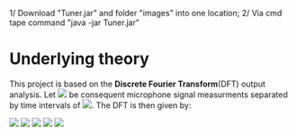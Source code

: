 1/ Download "Tuner.jar" and folder "images" into one location;
2/ Via cmd tape command "java -jar Tuner.jar"


# Underlying theory

This project is based on the **Discrete Fourier Transform**(DFT) output analysis. Let <img src="https://render.githubusercontent.com/render/math?math=x_1, \dots, x_N"> be consequent microphone signal measurments separated by time intervals of <img src="https://render.githubusercontent.com/render/math?math=T_s = \frac{1}{N}">. The DFT is then given by: 

<img src="https://render.githubusercontent.com/render/math?math=\LARGE X[\omega] = \sum_{k=1}^N x_k e^{-i\omega k T_s}">



<img src="https://render.githubusercontent.com/render/math?math=e^{i \pi} = -1">
<img src="https://render.githubusercontent.com/render/math?math=e^{i \pi} = -1">
<img src="https://render.githubusercontent.com/render/math?math=e^{i \pi} = -1">
<img src="https://render.githubusercontent.com/render/math?math=e^{i \pi} = -1">
